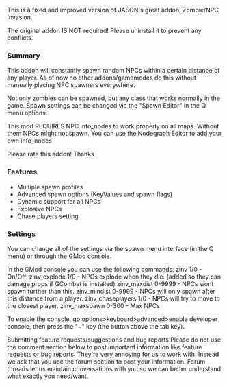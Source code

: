 This is a fixed and improved version of JASON's great addon, Zombie/NPC Invasion.

The original addon IS NOT required! Please uninstall it to prevent any conflicts.

### Summary
This addon will constantly spawn random NPCs within a certain distance of any player. 
As of now no other addons/gamemodes do this without manually placing NPC spawners everywhere. 

Not only zombies can be spawned, but any class that works normally in the game.
Spawn settings can be changed via the "Spawn Editor" in the Q menu options. 

This mod REQUIRES NPC info_nodes to work properly on all maps. Without them NPCs might not spawn. You can use the Nodegraph Editor to add your own info_nodes 

Please rate this addon! Thanks 

### Features
* Multiple spawn profiles
* Advanced spawn options (KeyValues and spawn flags)
* Dynamic support for all NPCs
* Explosive NPCs
* Chase players setting


### Settings
You can change all of the settings via the spawn menu interface (in the Q menu) or through the GMod console.

In the GMod console you can use the following commands: 
zinv 1/0 - On/Off. 
zinv_explode 1/0 - NPCs explode when they die. (added so they can damage props if GCombat is installed) 
zinv_maxdist 0-9999 - NPCs wont spawn further than this. 
zinv_mindist 0-9999 - NPCs will only spawn after this distance from a player. 
zinv_chaseplayers 1/0 - NPCs will try to move to the closest player. 
zinv_maxspawn 0-300 - Max NPCs

To enable the console, go options>keyboard>advanced>enable developer console, then press the "~" key (the button above the tab key).

Submitting feature requests/suggestions and bug reports
Please do not use the comment section below to post important information like feature requests or bug reports. They're very annoying for us to work with.
Instead we ask that you use the forum section to post your information.
Forum threads let us maintain conversations with you so we can better understand what exactly you need/want.
